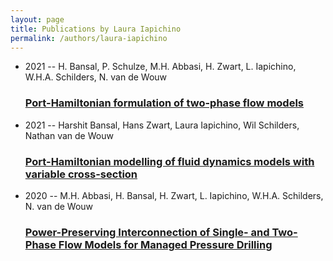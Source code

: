 ```yaml
---
layout: page
title: Publications by Laura Iapichino
permalink: /authors/laura-iapichino
---
```


<ul class="post-list">
<li><span class='post-meta'>2021 -- H. Bansal, P. Schulze, M.H. Abbasi, H. Zwart, L. Iapichino, W.H.A. Schilders, N. van de Wouw</span><h3><a class='post-link' href="{{ site.baseurl }}/port-hamiltonian-formulation-of-two-phase-flow-models">Port-Hamiltonian formulation of two-phase flow models</a></h3></li>
<li><span class='post-meta'>2021 -- Harshit Bansal, Hans Zwart, Laura Iapichino, Wil Schilders, Nathan van de Wouw</span><h3><a class='post-link' href="{{ site.baseurl }}/port-hamiltonian-modelling-of-fluid-dynamics-models-with-variable-cross-section">Port-Hamiltonian modelling of fluid dynamics models with variable cross-section</a></h3></li>
<li><span class='post-meta'>2020 -- M.H. Abbasi, H. Bansal, H. Zwart, L. Iapichino, W.H.A. Schilders, N. van de Wouw</span><h3><a class='post-link' href="{{ site.baseurl }}/power-preserving-interconnection-of-single-and-two-phase-flow-models-for-managed-pressure-drilling">Power-Preserving Interconnection of Single- and Two-Phase Flow Models for Managed Pressure Drilling</a></h3></li>

</ul>
